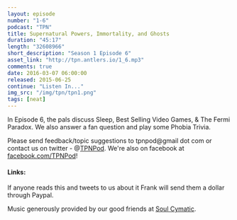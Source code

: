 ```yaml
---
layout: episode
number: "1-6"
podcast: "TPN"
title: Supernatural Powers, Immortality, and Ghosts
duration: "45:17"
length: "32608966"
short_description: "Season 1 Episode 6"
asset_link: "http://tpn.antlers.io/1_6.mp3"
comments: true
date: 2016-03-07 06:00:00
released: 2015-06-25
continue: "Listen In..."
img_src: "/img/tpn/tpn1.png"
tags: [neat]
---
```


In Episode 6, the pals discuss Sleep, Best Selling Video Games, & The Fermi Paradox. We also answer a fan question and play some Phobia Trivia.

Please send feedback/topic suggestions to tpnpod@gmail dot com or contact us on twitter - @[TPNPod](https://twitter.com/tpnpod). We're also on facebook at [facebook.com/TPNPod](facebook.com/TPNPod)!

#### Links:

If anyone reads this and tweets to us about it Frank will send them a dollar through Paypal.

Music generously provided by our good friends at [Soul Cymatic](https://soundcloud.com/soul-cymatic).